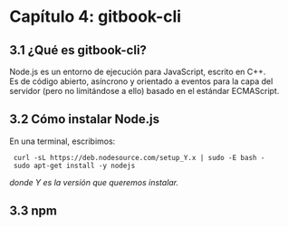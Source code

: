 # Capítulo 4: gitbook-cli

## 3.1 ¿Qué es gitbook-cli?

Node.js es un entorno de ejecución para JavaScript, escrito en C++.  
Es de código abierto, asíncrono y orientado a eventos para la capa del servidor \(pero no limitándose a ello\) basado en el estándar ECMAScript.

## 3.2 Cómo instalar Node.js

En una terminal, escribimos:

```
 curl -sL https://deb.nodesource.com/setup_Y.x | sudo -E bash -
 sudo apt-get install -y nodejs
```

_donde Y es la versión que queremos instalar._

## 3.3 npm

